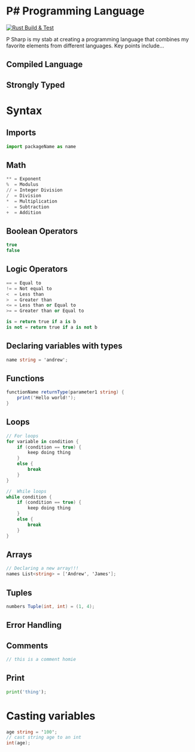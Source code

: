 # P# Programming Language

[![Rust Build & Test](https://github.com/Andrew-Pynch/PSharp-Programming-Language/actions/workflows/rust.yml/badge.svg)](https://github.com/Andrew-Pynch/PSharp-Programming-Language/actions/workflows/rust.yml)

P Sharp is my stab at creating a programming language that combines my favorite
elements from different languages. Key points include...

## Compiled Language

## Strongly Typed

# Syntax

## Imports

```python
import packageName as name
```

## Math

```python
** = Exponent
%  = Modulus
// = Integer Division
/  = Division
*  = Multiplication
-  = Subtraction
+  = Addition
```

## Boolean Operators

```cs
true
false
```

## Logic Operators

```python
== = Equal to
!= = Not equal to
<  = Less than
>  = Greater than
<= = Less than or Equal to
>= = Greater than or Equal to

is = return true if a is b
is not = return true if a is not b
```

## Declaring variables with types

```cs
name string = 'andrew';
```

## Functions

```cs
functionName returnType(parameter1 string) {
    print('Hello world!');
}
```

## Loops

```cs
// For loops
for variable in condition {
    if (condition == true) {
        keep doing thing
    }
    else {
        break
    }
}

//  While loops
while condition {
    if (condition == true) {
        keep doing thing
    }
    else {
        break
    }
}
```

## Arrays

```cs
// Declaring a new array!!!
names List<string> = ['Andrew', 'James'];
```

## Tuples

```cs
numbers Tuple(int, int) = (1, 4);
```

## Error Handling

## Comments

```cs
// this is a comment homie
```

## Print

```python
print('thing');
```

# Casting variables

```cs
age string = '100';
// cast string age to an int
int(age);
```
